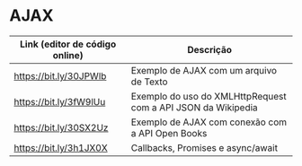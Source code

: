 # AJAX

| Link (editor de código online)                          | Descrição                                                     |
|---------------------------------------------------------|---------------------------------------------------------------|
| https://bit.ly/30JPWlb                                  | Exemplo de AJAX com um arquivo de Texto                       |
| https://bit.ly/3fW9lUu                                  | Exemplo do uso do XMLHttpRequest com a API JSON da Wikipedia  |
| https://bit.ly/30SX2Uz                                  | Exemplo de AJAX com conexão com a API Open Books              |
| https://bit.ly/3h1JX0X                                  | Callbacks, Promises e async/await                             |